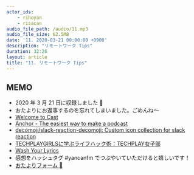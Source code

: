 ```yaml
---
actor_ids:
    - rihoyan
    - risacan
audio_file_path: /audio/11.mp3
audio_file_size: 62.5MB
date: '11. 2020-03-21 00:00:00 +0900'
description: "リモートワーク Tips"
duration: 32:26
layout: article
title: "11. リモートワーク Tips"
---
```


## MEMO

- 2020 年 3 月 21 日に収録しました 📆 
- おたよりにお返事するのを忘れてしまいました。ごめんね〜
- [Welcome to Cast](https://tryca.st/)
- [Anchor - The easiest way to make a podcast](https://anchor.fm)
- [decomoji/slack-reaction-decomoji: Custom icon collection for slack reaction](https://github.com/decomoji/slack-reaction-decomoji)
- [TECHPLAYGIRLSに学ぶライフハック術：TECHPLAY女子部](https://techbookfest.org/product/5448334974124032)
- [Wash Your Lyrics](https://washyourlyrics.com/)
- 感想をハッシュタグ #yancanfm でつぶやいていただけると嬉しいです！
- [おたよりフォーム 💌](https://docs.google.com/forms/d/e/1FAIpQLSdZ0k4MEsci2I8OMcJ5r95ERGV4XZGabN7YBHLnpO_oV2vEyA/viewform?usp=sf_link)